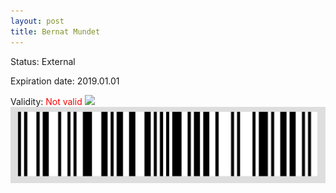 ```yaml
---
layout: post
title: Bernat Mundet
---
```


Status: External

Expiration date: 2019.01.01

Validity: <font color="red"> Not valid</font> 
![](/members/img/Bernat_Mundet.png)
![](/members/img/bar.png)
